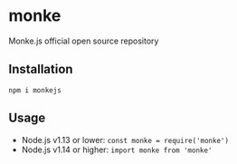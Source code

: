# monke
Monke.js official open source repository

## Installation
`npm i monkejs`

## Usage
* Node.js v1.13 or lower: `const monke = require('monke')`
* Node.js v1.14 or higher: `import monke from 'monke'`
